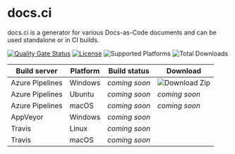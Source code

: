 # docs.ci
docs.ci is a generator for various Docs-as-Code documents and can be used standalone or in CI builds.

[![Quality Gate Status](https://sonarcloud.io/api/project_badges/measure?project=a11smiles_docs.ci&metric=alert_status)](https://sonarcloud.io/dashboard?id=a11smiles_docs.ci) [![License](https://img.shields.io/badge/license-MIT-blue.svg)](LICENSE.md) ![Supported Platforms](https://img.shields.io/badge/platforms-win--64%20%7C%20linux--64%20%7C%20osx--64-lightgrey.svg) ![Total Downloads](https://img.shields.io/github/downloads/a11smiles/docs.ci/total.svg?color=ff0090)

| Build server | Platform | Build status | Download |
|--------------|----------|--------------|----------|
| Azure Pipelines | Windows | _coming soon_ | ![Download Zip](https://img.shields.io/badge/download-zip-brightgreen.svg) |
| Azure Pipelines | Ubuntu  | _coming soon_ | _coming soon_|
| Azure Pipelines | macOS | _coming soon_ | _coming soon_ |
| AppVeyor | Windows | _coming soon_ | |
| Travis | Linux | _coming soon_ | |
| Travis | macOS | _coming soon_ | |
